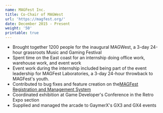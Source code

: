 ```yaml
---
name: MAGFest Inc.
title: Co-Chair of MAGWest
url: 'https://magfest.org/'
date: December 2015 - Present
weight: '50'
printable: true
---
```

* Brought together 1200 people for the inaugural MAGWest, a 3-day 24-hour grassroots Music and Gaming Festival
* Spent time on the East coast for an internship doing office work, warehouse work, and event work
* Event work during the internship included being part of the event leadership for MAGFest Laboratories, a 3-day 24-hour throwback to MAGFest's youth.
* Contributed to bug fixes and feature creation on the[MAGFest Registration and Management System](https://github.com/magfest/ubersystem)
* Coordinated exhibition at Game Developer's Conference in the Retro Expo section
* Supplied and managed the arcade to GaymerX's GX3 and GX4 events
